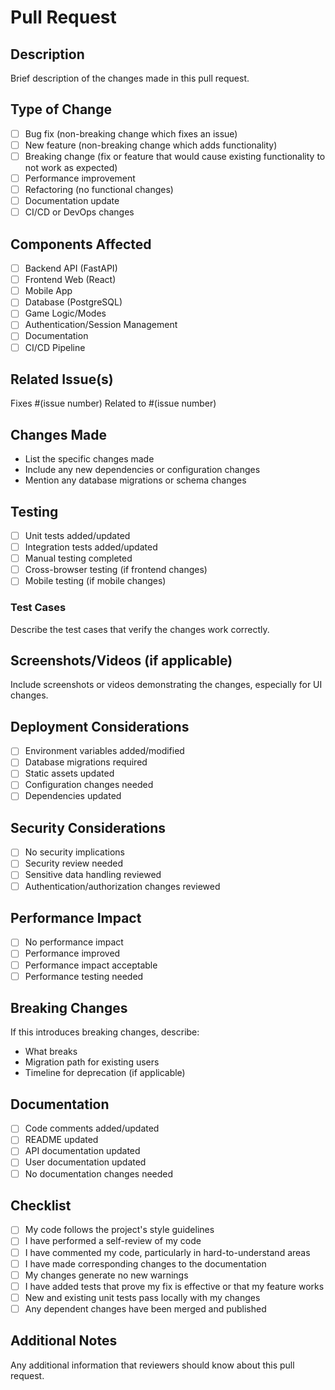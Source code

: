 # Pull Request

## Description

Brief description of the changes made in this pull request.

## Type of Change

- [ ] Bug fix (non-breaking change which fixes an issue)
- [ ] New feature (non-breaking change which adds functionality)
- [ ] Breaking change (fix or feature that would cause existing functionality to not work as expected)
- [ ] Performance improvement
- [ ] Refactoring (no functional changes)
- [ ] Documentation update
- [ ] CI/CD or DevOps changes

## Components Affected

- [ ] Backend API (FastAPI)
- [ ] Frontend Web (React)
- [ ] Mobile App
- [ ] Database (PostgreSQL)
- [ ] Game Logic/Modes
- [ ] Authentication/Session Management
- [ ] Documentation
- [ ] CI/CD Pipeline

## Related Issue(s)

Fixes #(issue number)
Related to #(issue number)

## Changes Made

- List the specific changes made
- Include any new dependencies or configuration changes
- Mention any database migrations or schema changes

## Testing

- [ ] Unit tests added/updated
- [ ] Integration tests added/updated
- [ ] Manual testing completed
- [ ] Cross-browser testing (if frontend changes)
- [ ] Mobile testing (if mobile changes)

### Test Cases

Describe the test cases that verify the changes work correctly.

## Screenshots/Videos (if applicable)

Include screenshots or videos demonstrating the changes, especially for UI changes.

## Deployment Considerations

- [ ] Environment variables added/modified
- [ ] Database migrations required
- [ ] Static assets updated
- [ ] Configuration changes needed
- [ ] Dependencies updated

## Security Considerations

- [ ] No security implications
- [ ] Security review needed
- [ ] Sensitive data handling reviewed
- [ ] Authentication/authorization changes reviewed

## Performance Impact

- [ ] No performance impact
- [ ] Performance improved
- [ ] Performance impact acceptable
- [ ] Performance testing needed

## Breaking Changes

If this introduces breaking changes, describe:

- What breaks
- Migration path for existing users
- Timeline for deprecation (if applicable)

## Documentation

- [ ] Code comments added/updated
- [ ] README updated
- [ ] API documentation updated
- [ ] User documentation updated
- [ ] No documentation changes needed

## Checklist

- [ ] My code follows the project's style guidelines
- [ ] I have performed a self-review of my code
- [ ] I have commented my code, particularly in hard-to-understand areas
- [ ] I have made corresponding changes to the documentation
- [ ] My changes generate no new warnings
- [ ] I have added tests that prove my fix is effective or that my feature works
- [ ] New and existing unit tests pass locally with my changes
- [ ] Any dependent changes have been merged and published

## Additional Notes

Any additional information that reviewers should know about this pull request.
